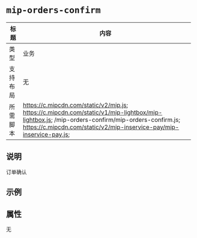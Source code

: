 # `mip-orders-confirm`

标题|内容
----|----
类型| 业务
支持布局| 无
所需脚本|https://c.mipcdn.com/static/v2/mip.js;   https://c.mipcdn.com/static/v1/mip-lightbox/mip-lightbox.js;   /mip-orders-confirm/mip-orders-confirm.js; https://c.mipcdn.com/static/v2/mip-inservice-pay/mip-inservice-pay.js;

## 说明

订单确认

## 示例

<mip-orders-confirm></mip-orders-confirm>

## 属性

无
